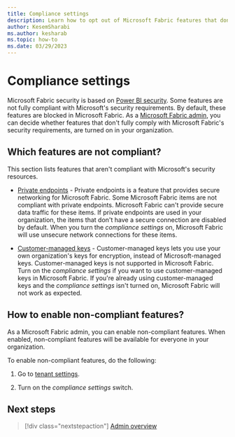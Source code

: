 ```yaml
---
title: Compliance settings
description: Learn how to opt out of Microsoft Fabric features that don't meet the Microsoft Fabric security requirements.
author: KesemSharabi
ms.author: kesharab
ms.topic: how-to
ms.date: 03/29/2023
---
```


# Compliance settings

Microsoft Fabric security is based on [Power BI security](/power-bi/enterprise/service-admin-power-bi-security). Some features are not fully compliant with Microsoft's security requirements. By default, these features are blocked in Microsoft Fabric. As a [Microsoft Fabric admin](admin-overview.md#microsoft-365-admin-roles), you can decide whether features that don't fully comply with Microsoft Fabric's security requirements, are turned on in your organization.

## Which features are not compliant?

This section lists features that aren't compliant with Microsoft's security resources.

* [Private endpoints](/power-bi/enterprise/service-security-private-links) - Private endpoints is a feature that provides secure networking for Microsoft Fabric. Some Microsoft Fabric items are not compliant with private endpoints. Microsoft Fabric can't provide secure data traffic for these items. If private endpoints are used in your organization, the items that don't have a secure connection are disabled by default. When you turn the *compliance settings* on, Microsoft Fabric will use unsecure network connections for these items.

* [Customer-managed keys](power-bi/enterprise/service-encryption-customer-managed-keys) - Customer-managed keys lets you use your own organization's keys for encryption, instead of Microsoft-managed keys. Customer-managed keys is not supported in Microsoft Fabric. Turn on the *compliance settings* if you want to use customer-managed keys in Microsoft Fabric. If you're already using customer-managed keys and the *compliance settings* isn't turned on, Microsoft Fabric will not work as expected.

## How to enable non-compliant features?

As a Microsoft Fabric admin, you can enable non-compliant features. When enabled, non-compliant features will be available for everyone in your organization.

To enable non-compliant features, do the following:

1. Go to [tenant settings](/power-bi/admin/service-admin-portal-about-tenant-settings).

2. Turn on the *compliance settings* switch.

## Next steps

>[!div class="nextstepaction"]
>[Admin overview](admin-overview.md)
